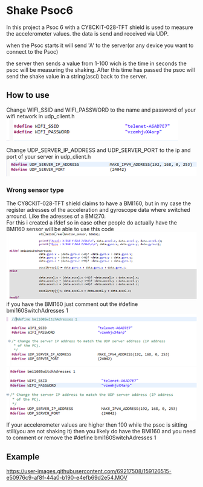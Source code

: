 # Shake Psoc6

In this project a Psoc 6 with a CY8CKIT-028-TFT shield is used to measure the accelerometer values. the data is send and received via UDP.

when the Psoc starts it will send 'A' to the server(or any device you want to connect to the Psoc)

the server then sends a value from 1-100 wich is the time in seconds the psoc will be measuring the shaking.
After this time has passed the psoc will send the shake value in a string(asci) back to the server.

## How to use

Change WIFI_SSID and WIFI_PASSWORD to the name and password of your wifi network in udp_client.h  
![image](./wifi.png)   

Change UDP_SERVER_IP_ADDRESS and UDP_SERVER_PORT to the ip and port of your server in udp_client.h   
![image](./server.png)  

### Wrong sensor type
The CY8CKIT-028-TFT shield claims to have a BMI160, but in my case the register adresses of the acceleration and gyroscope data where switched arround. Like the adresses of a BMI270.  
For this i created a ifdef so in case other people do actually have the BMI160 sensor will be able to use this code 
![image](./ifdef.png)  
if you have the BMI160 just comment out the #define bmi160SwitchAdresses 1
![image](./commented.png)![image](./uncommented.png)  
If your accelerometer values are higher then 100 while the psoc is sitting still(you are not shaking it) then you likely do have the BMI160 and you need to comment or remove the  #define bmi160SwitchAdresses 1
## Example

https://user-images.githubusercontent.com/69217508/159126515-e50976c9-af8f-44a0-b190-e4efb69d2e54.MOV


